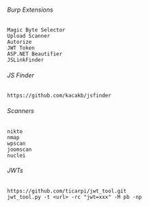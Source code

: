 ###### Burp Extensions
```
Magic Byte Selector
Upload Scanner
Autorize
JWT Token
ASP.NET Beautifier
JSLinkFinder
```

###### JS Finder
```
https://github.com/kacakb/jsfinder
```

###### Scanners
```
nikto
nmap
wpscan
joomscan
nuclei
```

###### JWTs

```
https://github.com/ticarpi/jwt_tool.git
jwt_tool.py -t <url> -rc "jwt=xxx" -M pb -np
```